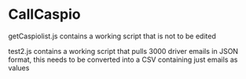 # CallCaspio
getCaspiolist.js contains a working script that is not to be edited

test2.js contains a working script that pulls 3000 driver emails in JSON format, this needs to be converted into a CSV containing just emails as values
